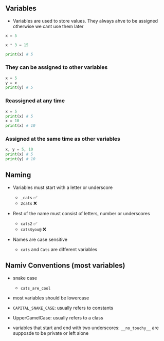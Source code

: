 ## Variables

- Variables are used to store values. They always ahve to be assigned otherwise we cant use them later

```Python
x = 5

x * 3 = 15

print(x) # 5
```

### They can be assigned to other variables

```Python
x = 5
y = x
print(y) # 5
```

### Reassigned at any time

```Python
x = 5
print(x) # 5
x = 10
print(x) # 10
```

### Assigned at the same time as other variables

```Python
x, y = 5, 10
print(x) # 5
print(y) # 10
```

## Naming

- Variables must start with a letter or underscore

  - `_cats` ✅
  - `2cats` ❌

- Rest of the name must consist of letters, number or underscores

  - `cats2` ✅
  - `cats$you@` ❌

- Names are case sensitive
  - `cats` and `Cats` are different variables

## Namiv Conventions (most variables)

- snake case

  - `cats_are_cool`

- most variables should be lowercase

- `CAPITAL_SNAKE_CASE`: usually refers to constants

- UpperCamelCase: usually refers to a class

- variables that start and end with two underscores: `__no_touchy__` are supposde to be private or left alone
